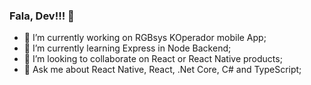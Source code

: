 ### Fala, Dev!!! 👋

- 🔭 I’m currently working on RGBsys KOperador mobile App;
- 🌱 I’m currently learning Express in Node Backend;
- 👯 I’m looking to collaborate on React or React Native products;
- 💬 Ask me about React Native, React, .Net Core, C# and TypeScript;

